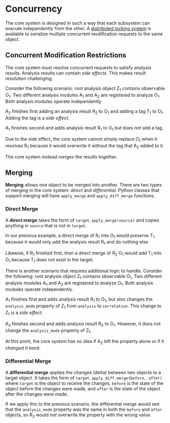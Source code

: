 # Concurrency

The core system is designed in such a way that each subsystem can execute independently from the other. A [distributed locking system]() is available to serialize multiple concurrent modification requests to the same object.

## Concurrent Modification Restrictions

The core system must resolve concurrent requests to satisfy analysis results. Analysis results can contain *side effects*. This makes result resolution challenging.

Consider the following scenario: root analysis object Z<sub>1</sub> contains observable O<sub>1</sub>. Two different analysis modules A<sub>1</sub> and A<sub>2</sub> are registered to analyze O<sub>1</sub>. Both analysis modules operate independently.

A<sub>2</sub> finishes first adding an analysis result R<sub>2</sub> to O<sub>1</sub> and adding a tag T<sub>1</sub> to O<sub>1</sub>. Adding the tag is a *side effect*.

A<sub>1</sub> finishes second and adds analysis result R<sub>1</sub> to O<sub>1</sub> but does *not* add a tag.

Due to the side effect, the core system cannot simply replace O<sub>1</sub> when it resolves R<sub>1</sub> because it would overwrite it without the tag that A<sub>2</sub> added to it.

The core system instead *merges* the results together.

## Merging

**Merging** allows one object to be merged into another. There are two types of merging in the core system: *direct* and *differential*. Python classes that support merging will have `apply_merge` and `apply_diff_merge` functions.

### Direct Merge

A **direct merge** takes the form of `target.apply_merge(source)` and copies anything in `source` that is not in `target`.

In our previous example, a direct merge of R<sub>1</sub> into O<sub>1</sub> would *preserve* T<sub>1</sub> because it would only add the analysis result R<sub>1</sub> and do nothing else.

Likewise, if R<sub>1</sub> finished first, then a direct merge of R<sub>2</sub> O<sub>1</sub> would *add* T<sub>1</sub> into O<sub>1</sub> because T<sub>1</sub> does not exist in the target.

There is another scenario that requires additional logic to handle. Consider the following: root analysis object Z<sub>1</sub> contains observable O<sub>1</sub>. Two different analysis modules A<sub>1</sub> and A<sub>2</sub> are registered to analyze O<sub>1</sub>. Both analysis modules operate independently.

A<sub>1</sub> finishes first and adds analysis result R<sub>1</sub> to O<sub>1</sub>, but also changes the `analysis_mode` property of Z<sub>1</sub> from `analysis` to `correlation`. This change to Z<sub>1</sub> is a *side effect*.

A<sub>2</sub> finishes second and adds analysis result R<sub>2</sub> to O<sub>1</sub>. However, it does not change the `analysis_mode` property of Z<sub>1</sub>.

At this point, the core system has no idea if A<sub>2</sub> left the property alone or if it *changed it back*.

### Differential Merge

A **differential merge** applies the changes (delta) between two objects to a target object. It takes the form of `target.apply_diff_merge(before, after)` where `target` is the object to receive the changes, `before` is the state of the object before the changes were made, and `after` is the state of the object after the changes were made.

If we apply this to the previous scenario, the differential merge would see that the `analysis_mode` property was the same in both the `before` and `after` objects, so R<sub>2</sub> would *not* overwrite the property with the wrong value.
